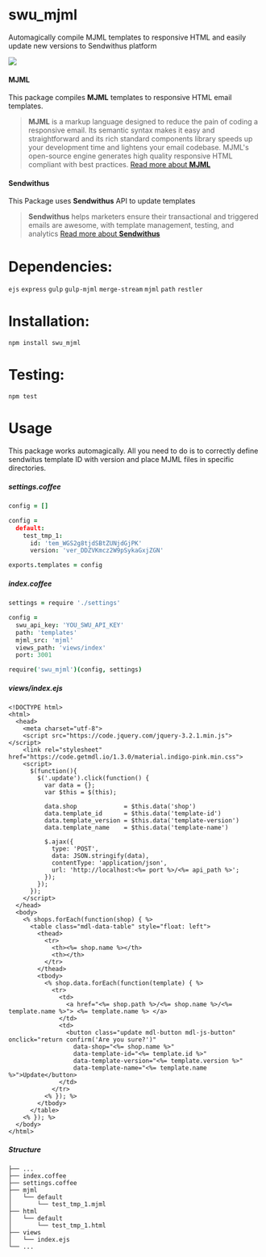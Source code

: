 # swu_mjml
Automagically compile MJML templates to responsive HTML and easily update new versions to Sendwithus platform

![](https://image.ibb.co/fq0syk/Screen_Shot_2017_09_21_at_4_41_01_PM.png)

#### MJML
This package compiles <b>MJML</b> templates to responsive HTML email templates.
> <b>MJML</b> is a markup language designed to reduce the pain of coding a responsive email. Its semantic syntax makes it easy and straightforward and its rich standard components library speeds up your development time and lightens your email codebase. MJML's open-source engine generates high quality responsive HTML compliant with best practices.
[Read more about <b>MJML</b>](https://mjml.io/)

#### Sendwithus
This Package uses <b>Sendwithus</b> API to update templates
> <b>Sendwithus</b> helps marketers ensure their transactional and triggered emails are awesome, with template management, testing, and analytics
[Read more about <b>Sendwithus</b>](sendwithus.com)

# Dependencies:
`ejs` `express` `gulp` `gulp-mjml` `merge-stream` `mjml` `path` `restler`

# Installation:
`npm install swu_mjml`

# Testing:
`npm test`

# Usage

This package works automagically.
All you need to do is to correctly define sendwitus template ID
with version and place MJML files in specific directories.

##### settings.coffee
```coffeescript
config = []

config = 
  default:
    test_tmp_1:
      id: 'tem_WGS2g8tjdSBtZUNjdGjPK'
      version: 'ver_DDZVKmcz2W9pSykaGxjZGN'

exports.templates = config
```
##### index.coffee
```coffeescript
settings = require './settings'

config =
  swu_api_key: 'YOU_SWU_API_KEY'
  path: 'templates'
  mjml_src: 'mjml'
  views_path: 'views/index'
  port: 3001

require('swu_mjml')(config, settings)
```

##### views/index.ejs
```ejs
<!DOCTYPE html>
<html>
  <head>
    <meta charset="utf-8">
    <script src="https://code.jquery.com/jquery-3.2.1.min.js"></script>
    <link rel="stylesheet" href="https://code.getmdl.io/1.3.0/material.indigo-pink.min.css">
    <script>
      $(function(){
        $('.update').click(function() {
          var data = {};
          var $this = $(this);

          data.shop             = $this.data('shop')
          data.template_id      = $this.data('template-id')
          data.template_version = $this.data('template-version')
          data.template_name    = $this.data('template-name')

          $.ajax({
            type: 'POST',
            data: JSON.stringify(data),
            contentType: 'application/json',
            url: 'http://localhost:<%= port %>/<%= api_path %>';
          });
        });
      });
    </script>
  </head>
  <body>
    <% shops.forEach(function(shop) { %>
      <table class="mdl-data-table" style="float: left">
        <thead>
          <tr>
            <th><%= shop.name %></th>
            <th></th>
          </tr>
        </thead>
        <tbody>
          <% shop.data.forEach(function(template) { %>
            <tr>
              <td>
                <a href="<%= shop.path %>/<%= shop.name %>/<%= template.name %>"> <%= template.name %> </a>
              </td>
              <td>
                <button class="update mdl-button mdl-js-button" onclick="return confirm('Are you sure?')"
                  data-shop="<%= shop.name %>"
                  data-template-id="<%= template.id %>"
                  data-template-version="<%= template.version %>"
                  data-template-name="<%= template.name %>">Update</button>
              </td>
            </tr>
          <% }); %>
        </tbody>
      </table>
    <% }); %>
  </body>
</html>
```

##### Structure
````
├── ...
├── index.coffee
├── settings.coffee
├── mjml
│   └── default
│       └── test_tmp_1.mjml
├── html
│   └── default
│       └── test_tmp_1.html
├── views
│   └── index.ejs
└── ...
````
